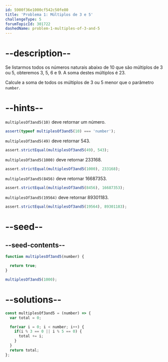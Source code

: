```yaml
---
id: 5900f36e1000cf542c50fe80
title: 'Problema 1: Múltiplos de 3 e 5'
challengeType: 5
forumTopicId: 301722
dashedName: problem-1-multiples-of-3-and-5
---
```


# --description--

Se listarmos todos os números naturais abaixo de 10 que são múltiplos de 3 ou 5, obteremos 3, 5, 6 e 9. A soma destes múltiplos é 23.

Calcule a soma de todos os múltiplos de 3 ou 5 menor que o parâmetro `number`.

# --hints--

`multiplesOf3and5(10)` deve retornar um número.

```js
assert(typeof multiplesOf3and5(10) === 'number');
```

`multiplesOf3and5(49)` deve retornar 543.

```js
assert.strictEqual(multiplesOf3and5(49), 543);
```

`multiplesOf3and5(1000)` deve retornar 233168.

```js
assert.strictEqual(multiplesOf3and5(1000), 233168);
```

`multiplesOf3and5(8456)` deve retornar 16687353.

```js
assert.strictEqual(multiplesOf3and5(8456), 16687353);
```

`multiplesOf3and5(19564)` deve retornar 89301183.

```js
assert.strictEqual(multiplesOf3and5(19564), 89301183);
```

# --seed--

## --seed-contents--

```js
function multiplesOf3and5(number) {

  return true;
}

multiplesOf3and5(1000);
```

# --solutions--

```js
const multiplesOf3and5 = (number) => {
  var total = 0;

  for(var i = 0; i < number; i++) {
    if(i % 3 == 0 || i % 5 == 0) {
      total += i;
    }
  }
  return total;
};
```
